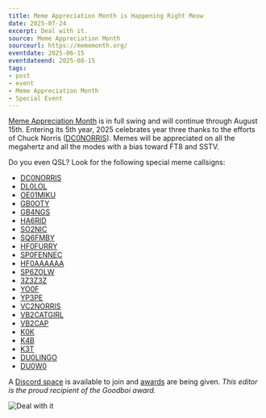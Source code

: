 ```yaml
---
title: Meme Appreciation Month is Happening Right Meow
date: 2025-07-24
excerpt: Deal with it.
source: Meme Appreciation Month
sourceurl: https://mememonth.org/
eventdate: 2025-06-15
eventdateend: 2025-08-15
tags:
- post
- event
- Meme Appreciation Month
- Special Event
---
```

[Meme Appreciation Month](https://mememonth.org/) is in full swing and will continue through August 15th. Entering its 5th year, 2025 celebrates year three thanks to the efforts of Chuck Norris ([DC0NORRIS](https://www.qrz.com/db/DC0NORRIS)). Memes will be appreciated on all the megahertz and all the modes with a bias toward FT8 and SSTV.

Do you even QSL? Look for the following special meme callsigns:

- [DC0NORRIS](https://www.qrz.com/db/DC0NORRIS)
- [DL0LOL](https://www.qrz.com/db/DL0LOL)
- [OE01MIKU](https://www.qrz.com/db/OE01MIKU)
- [GB0OTY](https://www.qrz.com/db/GB0OTY)
- [GB4NGS](https://www.qrz.com/db/GB4NGS)
- [HA6RID](https://www.qrz.com/db/HA6RID)
- [SO2NIC](https://www.qrz.com/db/SO2NIC)
- [SQ6FMBY](https://www.qrz.com/db/SQ6FMBY)
- [HF0FURRY](https://www.qrz.com/db/HF0FURRY)
- [SP0FENNEC](https://www.qrz.com/db/SP0FENNEC)
- [HF0AAAAAA](https://www.qrz.com/db/HF0AAAAAA)
- [SP6ZOLW](https://www.qrz.com/db/SP6ZOLW)
- [3Z3Z3Z](https://www.qrz.com/db/3Z3Z3Z)
- [YO0F](https://www.qrz.com/db/YO0F)
- [YP3PE](https://www.qrz.com/db/YP3PE)
- [VC2NORRIS](https://www.qrz.com/db/VC2NORRIS)
- [VB2CATGIRL](https://www.qrz.com/db/VB2CATGIRL)
- [VB2CAP](https://www.qrz.com/db/VB2CAP)
- [K0K](https://www.qrz.com/db/K0K)
- [K4B](https://www.qrz.com/db/K4B)
- [K3T](https://www.qrz.com/db/K3T)
- [DU0LINGO](https://www.qrz.com/db/DU0LINGO)
- [DU0W0](https://www.qrz.com/db/DU0W0)

A [Discord space](https://discord.gg/fyvjGkky7W) is available to join and [awards](https://hamawardz.app/logcheck/meme-appreciation-award-2025) are being given. *This editor is the proud recipient of the Goodboi award.*

![Deal with it](https://assets.midnightcheese.com/gifs/deal-with-it-get-out.gif)